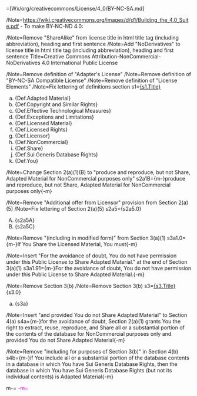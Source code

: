 =[Wx/org/creativecommons/License/4_0/BY-NC-SA.md]

/Note=https://wiki.creativecommons.org/images/d/d1/Building_the_4.0_Suite.pdf - To make BY-NC-ND 4.0:
 
/Note=Remove "ShareAlike" from license title in html title tag (including abbreviation), heading and first sentence
/Note=Add "NoDerivatives" to license title in html title tag (including abbreviation), heading and first sentence 
Title=Creative Commons Attribution-NonCommercial-NoDerivatives 4.0 International Public License
 
/Note=Remove definition of "Adapter's License" 
/Note=Remove definition of "BY-NC-SA Compatible License" 
/Note=Remove definition of "License Elements"
/Note=Fix lettering of definitions section
s1=<u>{s1.Title}</u><ol type='a'><li>{Def.Adapted Material}</li><li>{Def.Copyright and Similar Rights}</li><li>{Def.Effective Technological Measures}</li><li>{Def.Exceptions and Limitations}</li><li>{Def.Licensed Material}</li><li>{Def.Licensed Rights}</li><li>{Def.Licensor}</li><li>{Def.NonCommercial}</li><li>{Def.Share}</li><li>{Def.Sui Generis Database Rights}</li><li>{Def.You}</li></ol>


/Note=Change Section 2(a)(1)(B) to "produce and reproduce, but not Share, Adapted Material for NonCommercial purposes only"
s2a1B={m-}produce and reproduce, but not Share, Adapted Material for NonCommercial purposes only{-m}
 

/Note=Remove "Additional offer from Licensor" provision from Section 2(a)(5)
/Note=Fix lettering of Section 2(a)(5) 
s2a5={s2a5.0}<ol type='A'><li>{s2a5A}</li><li>{s2a5C}</li></ol>


/Note=Remove "(including in modified form)" from Section 3(a)(1)
s3a1.0={m-}If You Share the Licensed Material, You must{-m}

/Note=Insert "For the avoidance of doubt, You do not have permission under this Public License to Share Adapted Material." at the end of Section 3(a)(1)
s3a1.91={m-}For the avoidance of doubt, You do not have permission under this Public License to Share Adapted Material.{-m}


/Note=Remove Section 3(b)
/Note=Remove Section 3(b)
s3=<u>{s3.Title}</u><br>{s3.0}<ol type='a'><li>{s3a}</li></ol>

/Note=Insert "and provided You do not Share Adapted Material" to Section 4(a)
s4a={m-}for the avoidance of doubt, Section 2(a)(1) grants You the right to extract, reuse, reproduce, and Share all or a substantial portion of the contents of the database for NonCommercial purposes only and provided You do not Share Adapted Material{-m}


/Note=Remove "including for purposes of Section 3(b)" in Section 4(b)
s4b={m-}if You include all or a substantial portion of the database contents in a database in which You have Sui Generis Database Rights, then the database in which You have Sui Generis Database Rights (but not its individual contents) is Adapted Material{-m}


m-=<font color='magenta'>
-m=</font>
